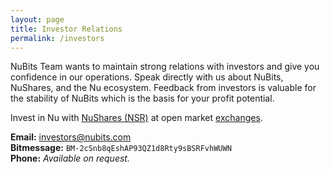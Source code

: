 ```yaml
---
layout: page
title: Investor Relations
permalink: /investors
---
```

NuBits Team wants to maintain strong relations with investors and give you confidence in our operations. Speak directly with us about NuBits, NuShares, and the Nu ecosystem. Feedback from investors is valuable for the stability of NuBits which is the basis for your profit potential.

Invest in Nu with [NuShares (NSR)](https://nubits.com/nushares) at open market [exchanges](https://nubits.com/exchanges).

**Email:** [investors@nubits.com](mailto:investors@nubits.com)  
**Bitmessage:** `BM-2cSnb8qEshAP93QZ1d8Rty9sBSRFvhWUWN`  
**Phone:** *Available on request.*  

<br>
